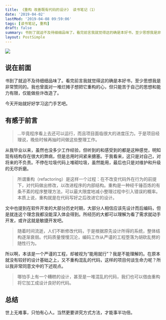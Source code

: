 ```yaml
---
title: 《重构 改善既有代码的设计》 读书笔记（1）
date: '2019-04-02'
lastMod: '2019-04-08 09:59:06'
tags: [读书笔记, 重构]
draft: false
summary: 书到了就迫不及待细细品味了。看完前言我就觉得这的确是本好书，至少思想我是非常赞同的。我也曾面对一堆烂摊子想把它重构的心，但只能苦于自己的思想和能力有限，仅能做些许改造了。
layout: PostSimple
---
```


![](http://ww1.sinaimg.cn/large/005Ouxuxgy1g1omsp9johj33281j4u0x.jpg)

## 说在前面

书到了就迫不及待细细品味了。看完前言我就觉得这的确是本好书，至少思想我是非常赞同的。我也曾面对一堆烂摊子想把它重构的心，但只能苦于自己的思想和能力有限，仅能做些许改造了。

今天开始就好好学习这门手艺吧。

## 有感于前言

> ...毕竟程序看上去还可以运行，而且项目面临很大的进度压力。于是项目经理说，晚些时候再抽时间做这些整理工作。

从我毕业以来，虽然也没多少工作经验，但听到的和感受到的都是这种感觉，明知现有结构存在很大的弊病，但是总用时间紧来搪塞。于我看来，这只是对自己，对将来的不负责。不停在垃圾代码上堆砌垃圾，虽然能用，最后也只是对维护和升级的无尽折磨。

> 所谓重构（refactoring）是这样一个过程：在不改变代码外在行为的前提下，对代码做出修改，以改进程序的内部结构。重构是一种经千锤百炼的有条不紊的程序整理方法，可以最大限度地减小整理过程中引入错误的概率。本质上说，重构就是在代码写好之后改进它的设计。

文中也提到在软件开发的大部分历史时期，大部分人相信应该先设计而后编码，但是就连这个理念我都没能深入体会得到。所经历的大都可以理解为看了需求就动手开发，或许这就是敏捷开发吧。

> 随着时间流逝，人们不断修改代码，于是根据原先设计所得的系统，整体结构逐渐衰弱。代码质量慢慢沉沦，编码工作从严谨的工程堕落为胡砍乱劈的随性行为。

所以啊，本该是一个严谨的工程，却被视为“能用就行”？我是不能理解的。在原本就没有较好的设计基础之上，又不重构混乱的代码，这样的项目何谈生命力呢？所以我非常同意文中的下述观点。

> 哪怕手上有一个糟糕的设计，甚至是一堆混乱的代码，我们也可以借由重构将它加工成设计良好的代码。

## 总结

世上无难事，只怕有心人。当然更要讲究方式方法，才能事半功倍。
